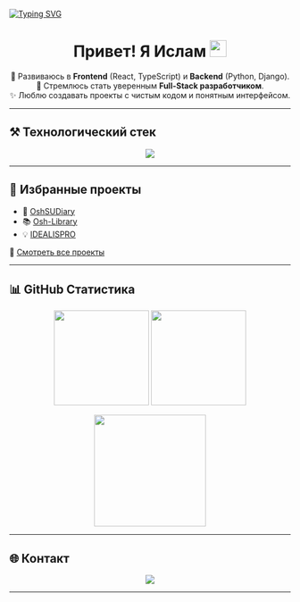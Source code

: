 <!-- Бегущая строка -->
[![Typing SVG](https://readme-typing-svg.herokuapp.com?size=28&duration=3000&pause=800&color=00F7FF&center=true&vCenter=true&width=850&lines=👋+Привет!+Я+Ислам;💻+Frontend+на+React+%2B+TypeScript;⚡+Backend+на+Python+%2F+Django;🚀+Full-Stack+Developer+in+progress)](https://git.io/typing-svg)

<!-- Приветствие с гифкой-рукой -->
<h1 align="center">Привет! Я Ислам <img src="https://raw.githubusercontent.com/MartinHeinz/MartinHeinz/master/wave.gif" width="30px"></h1>

<p align="center">
  🌱 Развиваюсь в <b>Frontend</b> (React, TypeScript) и <b>Backend</b> (Python, Django).<br/>
  🎯 Стремлюсь стать уверенным <b>Full-Stack разработчиком</b>.<br/>
  ✨ Люблю создавать проекты с чистым кодом и понятным интерфейсом.
</p>

---

## ⚒️ Технологический стек
<p align="center">
  <img src="https://skillicons.dev/icons?i=html,css,js,ts,react,redux,python,django,git,github,vscode" />
</p>

---
## 🚀 Избранные проекты

- 📘 [OshSUDiary](https://github.com/OshSUDiary)
- 📚 [Osh-Library](https://github.com/Osh-Library)
- 💡 [IDEALISPRO](https://github.com/IDEALISPRO)

🔗 [Смотреть все проекты](https://github.com/isa851?tab=repositories)


---

## 📊 GitHub Статистика
<p align="center">
  <img height="170" src="https://github-readme-stats.vercel.app/api?username=isa851&show_icons=true&theme=radical&count_private=true" />
  <img height="170" src="https://github-readme-stats.vercel.app/api/top-langs/?username=isa851&layout=compact&theme=radical" />
</p>

<p align="center">
  <img height="200" src="https://streak-stats.demolab.com?user=isa851&theme=radical" />
</p>

---


## 🌐 Контакт
<p align="center">
  <a href="https://t.me/Abdikalilov_Islam">
    <img src="https://img.shields.io/badge/Telegram-2CA5E0?style=for-the-badge&logo=telegram&logoColor=white"/>
  </a
</p>

---

